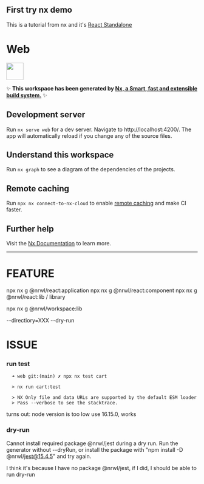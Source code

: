 ## First try nx demo

This is a tutorial from nx
and it's [React Standalone](https://nx.dev/getting-started/react-standalone-tutorial)

# Web

<a href="https://nx.dev" target="_blank" rel="noreferrer"><img src="https://raw.githubusercontent.com/nrwl/nx/master/images/nx-logo.png" width="45"></a>

✨ **This workspace has been generated by [Nx, a Smart, fast and extensible build system.](https://nx.dev)** ✨

## Development server

Run `nx serve web` for a dev server. Navigate to http://localhost:4200/. The app will automatically reload if you change any of the source files.

## Understand this workspace

Run `nx graph` to see a diagram of the dependencies of the projects.

## Remote caching

Run `npx nx connect-to-nx-cloud` to enable [remote caching](https://nx.app) and make CI faster.

## Further help

Visit the [Nx Documentation](https://nx.dev) to learn more.

---

# FEATURE

npx nx g @nrwl/react:application
npx nx g @nrwl/react:component
npx nx g @nrwl/react:lib / library

npx nx g @nrwl/workspace:lib

--directiory=XXX
--dry-run

# ISSUE

### run test

```
  ➜ web git:(main) ✗ npx nx test cart

  > nx run cart:test

  > NX Only file and data URLs are supported by the default ESM loader
  > Pass --verbose to see the stacktrace.
```

turns out: node version is too low
use 16.15.0, works

### dry-run

Cannot install required package @nrwl/jest during a dry run. Run the generator without --dryRun, or install the package with "npm install -D @nrwl/jest@15.4.5" and try again.

I think it's because I have no package @nrwl/jest,
if I did, I should be able to run dry-run
